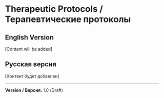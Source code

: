 # Therapeutic Protocols / Терапевтические протоколы

## English Version
[Content will be added]

## Русская версия
[Контент будет добавлен]

---
**Version / Версия:** 1.0 (Draft)
